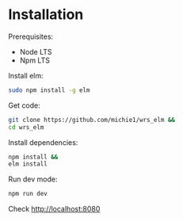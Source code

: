 # Installation

Prerequisites:
 * Node LTS
 * Npm LTS

Install elm:

```sh
sudo npm install -g elm
```

Get code:

```sh
git clone https://github.com/michie1/wrs_elm &&
cd wrs_elm
```

Install dependencies:

```sh
npm install &&
elm install

```

Run dev mode:

```sh
npm run dev
```

Check [http://localhost:8080](http://localhost:8080)
